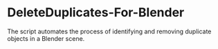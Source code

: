 # DeleteDuplicates-For-Blender
The script automates the process of identifying and removing duplicate objects in a Blender scene.
